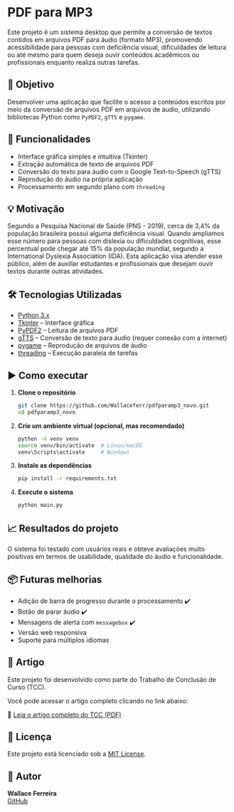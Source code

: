 # PDF para MP3

Este projeto é um sistema desktop que permite a conversão de textos contidos em arquivos PDF para áudio (formato MP3), promovendo acessibilidade para pessoas com deficiência visual, dificuldades de leitura ou até mesmo para quem deseja ouvir conteúdos acadêmicos ou profissionais enquanto realiza outras tarefas.

## 🧠 Objetivo

Desenvolver uma aplicação que facilite o acesso a conteúdos escritos por meio da conversão de arquivos PDF em arquivos de áudio, utilizando bibliotecas Python como `PyPDF2`, `gTTS` e `pygame`.

## 📌 Funcionalidades

- Interface gráfica simples e intuitiva (Tkinter)
- Extração automática de texto de arquivos PDF
- Conversão do texto para áudio com o Google Text-to-Speech (gTTS)
- Reprodução do áudio na própria aplicação
- Processamento em segundo plano com `threading`

## 💡 Motivação

Segundo a Pesquisa Nacional de Saúde (PNS - 2019), cerca de 3,4% da população brasileira possui alguma deficiência visual. Quando ampliamos esse número para pessoas com dislexia ou dificuldades cognitivas, esse percentual pode chegar até 15% da população mundial, segundo a International Dyslexia Association (IDA). Esta aplicação visa atender esse público, além de auxiliar estudantes e profissionais que desejam ouvir textos durante outras atividades.

## 🛠️ Tecnologias Utilizadas

- [Python 3.x](https://www.python.org/)
- [Tkinter](https://docs.python.org/3/library/tkinter.html) – Interface gráfica
- [PyPDF2](https://pypi.org/project/PyPDF2/) – Leitura de arquivos PDF
- [gTTS](https://pypi.org/project/gTTS/) – Conversão de texto para áudio (requer conexão com a internet)
- [pygame](https://pypi.org/project/pygame/) – Reprodução de arquivos de áudio
- [threading](https://docs.python.org/3/library/threading.html) – Execução paralela de tarefas

## ▶️ Como executar

1. **Clone o repositório**
   ```bash
   git clone https://github.com/Wallaceferr/pdfparamp3_novo.git
   cd pdfparamp3_novo
   ```

2. **Crie um ambiente virtual (opcional, mas recomendado)**
   ```bash
   python -m venv venv
   source venv/bin/activate  # Linux/macOS
   venv\Scripts\activate     # Windows
   ```

3. **Instale as dependências**
   ```bash
   pip install -r requirements.txt
   ```

4. **Execute o sistema**
   ```bash
   python main.py
   ```

## 📈 Resultados do projeto

O sistema foi testado com usuários reais e obteve avaliações muito positivas em termos de usabilidade, qualidade do áudio e funcionalidade.

## 📦 Futuras melhorias

- Adição de barra de progresso durante o processamento ✔️
- Botão de parar áudio ✔️
- Mensagens de alerta com `messagebox` ✔️
- Versão web responsiva
- Suporte para múltiplos idiomas

## 📄 Artigo

Este projeto foi desenvolvido como parte do Trabalho de Conclusão de Curso (TCC).

Você pode acessar o artigo completo clicando no link abaixo:

🔗 [Leia o artigo completo do TCC (PDF)](./docs/artigo_tcc_wallace_versaofinal.pdf)

## 📄 Licença

Este projeto está licenciado sob a [MIT License](LICENSE).

## 👤 Autor

**Wallace Ferreira**  
[GitHub](https://github.com/Wallaceferr)
